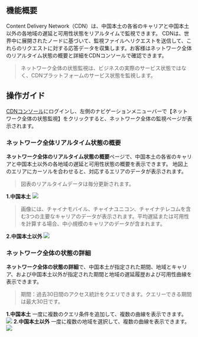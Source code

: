 ## 機能概要
Content Delivery Network（CDN）は、中国本土の各省のキャリアと中国本土以外の各地域の遅延と可用性状態をリアルタイムで監視できます。 CDNは、世界中に展開されたノードに基づいて、監視ファイルへリクエストを送信して、これらのリクエストに対する応答データを収集します。お客様はネットワーク全体のリアルタイム状態の概要と詳細をCDNコンソールで確認できます。
>ネットワーク全体の状態監視は、ビジネスの実際のサービス状態ではなく、CDNプラットフォームのサービス状態を監視します。

## 操作ガイド
[CDNコンソール](https://console.cloud.tencent.com/cdn)にログインし、左側のナビゲーションメニューバーで【ネットワーク全体の状態監視】をクリックすると、ネットワーク全体の監視ページが表示されます。

### ネットワーク全体リアルタイム状態の概要
**ネットワーク全体のリアルタイム状態の概要**ページで、中国本土の各省のキャリアと中国本土以外の各地域の遅延と可用性状態の概要を表示できます。 地図上のエリアにカーソルを合わせると、対応するエリアのデータが表示されます。
>図表のリアルタイムデータは毎分更新されます。

**1.中国本土**
![](https://main.qcloudimg.com/raw/dc6dfeccb67e532e8fc51367ed58f3ca.png)
>画像には、チャイナモバイル、チャイナユニコン、チャイナテレコムを含む3つの主要なキャリアのデータが表示されます。平均遅延または可用性を計算する場合、中小規模のキャリアのデータが含まれます。

**2.中国本土以外**
![](https://main.qcloudimg.com/raw/7f8d7e05231921fddedec8600eb7361f.png)

### ネットワーク全体の状態の詳細
**ネットワーク全体の状態の詳細**で、中国本土が指定された期間、地域とキャリア、および中国本土以外が指定された期間と地域の遅延履歴および可用性曲線を表示できます。
>期間：過去30日間のアクセス統計をクエリできます。クエリーできる期間は最大30日です。　

**1.中国本土**
一度に複数のクエリ条件を追加して、複数の曲線を表示できます。
![](https://main.qcloudimg.com/raw/43f5d81c68de46b6d0b2516f732d9357.png)
**2.中国本土以外**
一度に複数の地域を選択して、複数の曲線を表示できます。
![](https://main.qcloudimg.com/raw/7d33b90455c792120ad309b3de4bd9b1.png)

   

   

